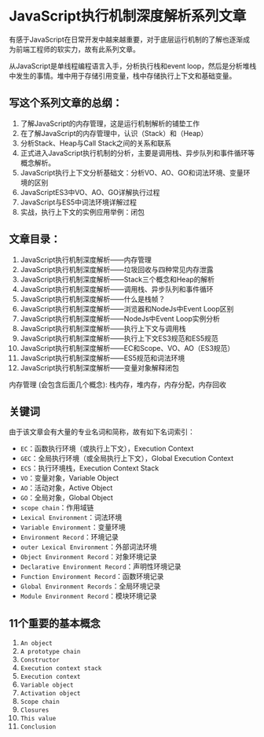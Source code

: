 # JavaScript执行机制深度解析系列文章

有感于JavaScript在日常开发中越来越重要，对于底层运行机制的了解也逐渐成为前端工程师的软实力，故有此系列文章。

从JavaScript是单线程编程语言入手，分析执行栈和event loop，然后是分析堆栈中发生的事情。堆中用于存储引用变量，栈中存储执行上下文和基础变量。



## 写这个系列文章的总纲：
1. 了解JavaScript的内存管理，这是运行机制解析的铺垫工作
2. 在了解JavaScript的内存管理中，认识（Stack）和（Heap）
3. 分析Stack、Heap与Call Stack之间的关系和联系
4. 正式进入JavaScript执行机制的分析，主要是调用栈、异步队列和事件循环等概念解析。
5. JavaScript执行上下文分析基础文：分析VO、AO、GO和词法环境、变量环境的区别
6. JavaScriptES3中VO、AO、GO详解执行过程
7. JavaScript与ES5中词法环境详解过程
8. 实战，执行上下文的实例应用举例：闭包

## 文章目录：
1. JavaScript执行机制深度解析——内存管理
2. JavaScript执行机制深度解析——垃圾回收与四种常见内存泄露
2. JavaScript执行机制深度解析——Stack三个概念和Heap的解析
3. JavaScript执行机制深度解析——调用栈、异步队列和事件循环
8. JavaScript执行机制深度解析——什么是栈帧？
4. JavaScript执行机制深度解析——浏览器和NodeJs中Event Loop区别
4. JavaScript执行机制深度解析——NodeJs中Event Loop实例分析
4. JavaScript执行机制深度解析——执行上下文与调用栈
4. JavaScript执行机制深度解析——执行上下文ES3规范和ES5规范
4. JavaScript执行机制深度解析——EC和Scope、VO、AO（ES3规范）
5. JavaScript执行机制深度解析——ES5规范和词法环境
7. JavaScript执行机制深度解析——变量对象解释闭包

内存管理 (会包含后面几个概念): 栈内存，堆内存，内存分配，内存回收

## 关键词

由于该文章会有大量的专业名词和简称，故有如下名词索引：

* `EC`：函数执行环境（或执行上下文），Execution Context
* `GEC`：全局执行环境（或全局执行上下文），Global Execution Context
* `ECS`：执行环境栈，Execution Context Stack
* `VO`：变量对象，Variable Object
* `AO`：活动对象，Active Object
* `GO`：全局对象，Global Object
* `scope chain`：作用域链
* `Lexical Environment`：词法环境
* `Variable Environment`：变量环境
* `Environment Record`：环境记录
* `outer Lexical Environment`：外部词法环境
* `Object Environment Record`：对象环境记录
* `Declarative Environment Record`：声明性环境记录
* `Function Environment Record`：函数环境记录
* `Global Environment Records`：全局环境记录
* `Module Environment Record`：模块环境记录

## 11个重要的基本概念
1. `An object`
2. `A prototype chain`
3. `Constructor`
4. `Execution context stack`
5. `Execution context`
6. `Variable object`
7. `Activation object`
8. `Scope chain`
9. `Closures`
10. `This value`
11. `Conclusion`